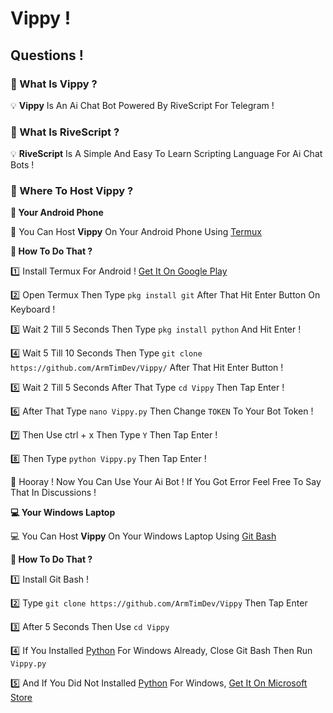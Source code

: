 # Vippy !
## Questions !
### 🤔 What Is Vippy ?

💡 **Vippy** Is An Ai Chat Bot Powered By RiveScript For Telegram !

### 🤔 What Is RiveScript ?

💡 **RiveScript** Is A Simple And Easy To Learn Scripting Language For Ai Chat Bots !

### 🤔 Where To Host Vippy ?

**📱 Your Android Phone** 

📱 You Can Host **Vippy** On Your Android Phone Using [Termux](https://termux.com)

**🤔 How To Do That ?**

1️⃣ Install Termux For Android ! [Get It On Google Play](https://play.google.com/store/apps/details?id=com.termux)

2️⃣ Open Termux Then Type ``` pkg install git ``` After That Hit Enter Button On Keyboard !

3️⃣ Wait 2 Till 5 Seconds Then Type ``` pkg install python ``` And Hit Enter !

4️⃣ Wait 5 Till 10 Seconds Then Type ``` git clone https://github.com/ArmTimDev/Vippy/ ``` After That Hit Enter Button !

5️⃣ Wait 2 Till 5 Seconds After That Type ``` cd Vippy ``` Then Tap Enter !

6️⃣ After That Type ``` nano Vippy.py ``` Then Change ``` TOKEN ``` To Your Bot Token !

7️⃣ Then Use ctrl + x Then Type ``` Y ``` Then Tap Enter !

8️⃣ Then Type ``` python Vippy.py ``` Then Tap Enter !

🎉 Hooray ! Now You Can Use Your Ai Bot ! If You Got Error Feel Free To Say That In Discussions !

**💻 Your Windows Laptop**

💻 You Can Host **Vippy** On Your Windows Laptop Using [Git Bash](https://git-scm.com/)

**🤔 How To Do That ?**

1️⃣ Install Git Bash !

2️⃣ Type ```git clone https://github.com/ArmTimDev/Vippy``` Then Tap Enter

3️⃣ After 5 Seconds Then Use ```cd Vippy``` 

4️⃣ If You Installed [Python](https://python.org) For Windows Already, Close Git Bash Then Run ```Vippy.py```

5️⃣ And If You Did Not Installed [Python](https://python.org) For Windows, [Get It On Microsoft Store](https://www.microsoft.com/en-us/p/python-38/9mssztt1n39l#activetab=pivot:overviewtab)
